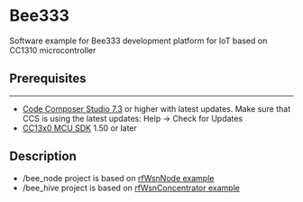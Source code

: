 # Bee333
Software example for Bee333 development platform for IoT based on CC1310 microcontroller

## Prerequisites
-----------
  * [Code Composer Studio 7.3](http://www.ti.com/tool/CCSTUDIO) or higher with latest updates. Make sure that CCS is using the   latest updates: Help → Check for Updates
  * [CC13x0 MCU SDK](http://www.ti.com/tool/SIMPLELINK-CC13X0-SDK) 1.50 or later
  
## Description
  * /bee_node project is based on [rfWsnNode example](http://dev.ti.com/tirex/#/?link=Software%2FSimpleLink%20CC13x0%20SDK%2FExamples%2FDevelopment%20Tools%2FCC1310%20LaunchPad%2FEasyLink%2FrfWsnNode%2FTI-RTOS%2FCCS%20Compiler%2FrfWsnNode)
  * /bee_hive project is based on [rfWsnConcentrator example](http://dev.ti.com/tirex/#/?link=Software%2FSimpleLink%20CC13x0%20SDK%2FExamples%2FDevelopment%20Tools%2FCC1310%20LaunchPad%2FEasyLink%2FrfWsnConcentrator%2FTI-RTOS%2FCCS%20Compiler%2FrfWsnConcentrator)
